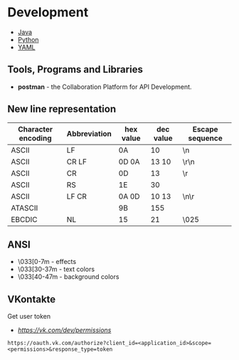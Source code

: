 # Development

* [Java](./java/java.md)
* [Python](./python/python.md)
* [YAML](./yaml/yaml.md)

## Tools, Programs and Libraries

* **postman** - the Collaboration Platform for API Development.

## New line representation

Character encoding|Abbreviation|hex value|dec value|Escape sequence
------------------|------------|---------|---------|---------------
ASCII             |LF          |0A       |10       |\n
ASCII             |CR LF       |0D 0A    |13 10    |\r\n
ASCII             |CR          |0D       |13       |\r
ASCII             |RS          |1E       |30       |
ASCII             |LF CR       |0A 0D    |10 13    |\n\r
ATASCII           |            |9B       |155      |
EBCDIC            |NL          |15       |21       |\025

## ANSI

* \033[0-7m - effects
* \033[30-37m - text colors
* \033[40-47m - background colors

## VKontakte

Get  user token
* _https://vk.com/dev/permissions_

```text
https://oauth.vk.com/authorize?client_id=<application_id>&scope=<permissions>&response_type=token
```
